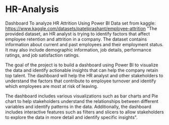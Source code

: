 # HR-Analysis
Dashboard To analyze HR Attrition Using Power BI
Data set from kaggle: https://www.kaggle.com/datasets/patelprashant/employee-attrition
"The provided dataset, an HR analyst is trying to identify factors that affect employee retention and attrition in a company. The dataset contains information about current and past employees and their employment status. It may also include demographic information, job details, performance ratings, and job satisfaction ratings.

The goal of the project is to build a dashboard using Power BI to visualize the data and identify actionable insights that can help the company retain top talent.
The dashboard will help the HR analyst and other stakeholders to understand the factors that contribute to employee turnover and identify which employees are most at risk of leaving.

The dashboard includes various visualizations such as bar charts and Pie chart to help stakeholders understand the relationships between different variables and identify patterns in the data. Additionally, the dashboard includes interactive features such as filters and slicers to allow stakeholders to explore the data in more detail and identify specific insights".
